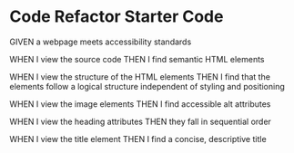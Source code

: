 # Code Refactor Starter Code

GIVEN a webpage meets accessibility standards

WHEN I view the source code THEN I find semantic HTML elements

WHEN I view the structure of the HTML elements THEN I find that the elements follow a logical structure independent of styling and positioning

WHEN I view the image elements THEN I find accessible alt attributes

WHEN I view the heading attributes THEN they fall in sequential order

WHEN I view the title element THEN I find a concise, descriptive title

